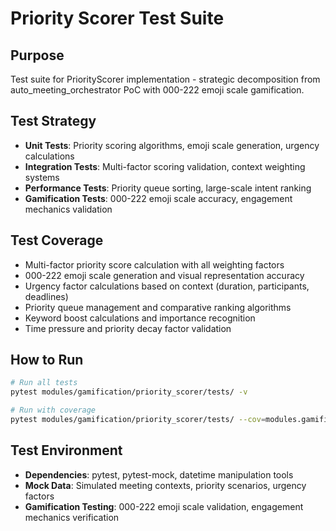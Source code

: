 # Priority Scorer Test Suite

## Purpose
Test suite for PriorityScorer implementation - strategic decomposition from auto_meeting_orchestrator PoC with 000-222 emoji scale gamification.

## Test Strategy
- **Unit Tests**: Priority scoring algorithms, emoji scale generation, urgency calculations
- **Integration Tests**: Multi-factor scoring validation, context weighting systems
- **Performance Tests**: Priority queue sorting, large-scale intent ranking
- **Gamification Tests**: 000-222 emoji scale accuracy, engagement mechanics validation

## Test Coverage
- Multi-factor priority score calculation with all weighting factors
- 000-222 emoji scale generation and visual representation accuracy
- Urgency factor calculations based on context (duration, participants, deadlines)
- Priority queue management and comparative ranking algorithms
- Keyword boost calculations and importance recognition
- Time pressure and priority decay factor validation

## How to Run
```bash
# Run all tests
pytest modules/gamification/priority_scorer/tests/ -v

# Run with coverage
pytest modules/gamification/priority_scorer/tests/ --cov=modules.gamification.priority_scorer.src --cov-report=term-missing
```

## Test Environment
- **Dependencies**: pytest, pytest-mock, datetime manipulation tools
- **Mock Data**: Simulated meeting contexts, priority scenarios, urgency factors
- **Gamification Testing**: 000-222 emoji scale validation, engagement mechanics verification 
